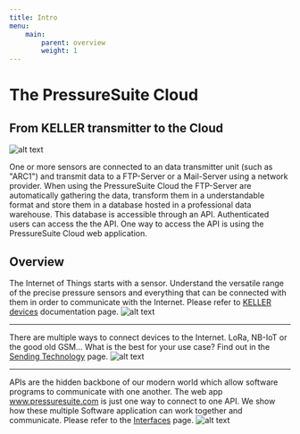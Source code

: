 ```yaml
---
title: Intro
menu:
    main:
        parent: overview
        weight: 1
---
```


# The PressureSuite Cloud

## From KELLER transmitter to the Cloud

![alt text](../img/pressuresuite_modular_build_architecture.png "Architecture Overview")

One or more sensors are connected to an data transmitter unit (such as "ARC1") and transmit data to a FTP-Server or a Mail-Server using a network provider. When using the PressureSuite Cloud the FTP-Server are automatically gathering the data, transform them in a understandable format and store them in a database hosted in a professional data warehouse. This database is accessible through an API. Authenticated users can access the the API. One way to access the API is using the PressureSuite Cloud web application.

## Overview

The Internet of Things starts with a sensor. Understand the versatile range of the precise pressure sensors and everything that can be connected with them in order to communicate with the Internet. Please refer to [KELLER devices](/keller-devices/) documentation page.
![alt text](../img/pressuresuite_modular_build_architecture_1.png "Devices Overview")

---

There are multiple ways to connect devices to the Internet. LoRa, NB-IoT or the good old GSM... What is the best for your use case? Find out in the [Sending Technology](/sending-technology/) page.
![alt text](../img/pressuresuite_modular_build_architecture_3.png "Interfaces Overview")

---

APIs are the hidden backbone of our modern world which allow software programs to communicate with one another. The web app www.pressuresuite.com is just one way to connect to one API. We show how these multiple Software application can work together and communicate. Please refer to the [Interfaces](/cloud-interfaces/) page.
![alt text](../img/pressuresuite_modular_build_architecture_2.png "Interface Overview")
